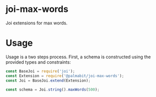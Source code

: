 
# joi-max-words

Joi extensions for max words.

# Usage

Usage is a two steps process. First, a schema is constructed using the provided types and constraints:

```js
const BaseJoi = require('joi');
const Extension = require('@palmabit/joi-max-words');
const Joi = BaseJoi.extend(Extension);

const schema = Joi.string().maxWords(500);
```
